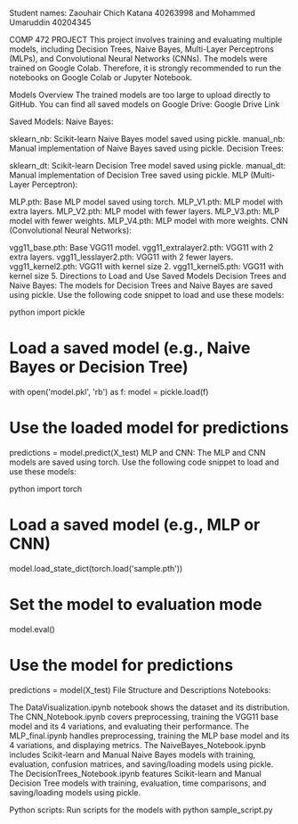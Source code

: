 Student names: Zaouhair Chich Katana 40263998 and Mohammed Umaruddin 40204345

COMP 472 PROJECT
This project involves training and evaluating multiple models, including Decision Trees, Naive Bayes, Multi-Layer Perceptrons (MLPs), and Convolutional Neural Networks (CNNs). The models were trained on Google Colab. Therefore, it is strongly recommended to run the notebooks on Google Colab or Jupyter Notebook.

Models Overview
The trained models are too large to upload directly to GitHub. You can find all saved models on Google Drive:
Google Drive Link

Saved Models:
Naive Bayes:

sklearn_nb: Scikit-learn Naive Bayes model saved using pickle.
manual_nb: Manual implementation of Naive Bayes saved using pickle.
Decision Trees:

sklearn_dt: Scikit-learn Decision Tree model saved using pickle.
manual_dt: Manual implementation of Decision Tree saved using pickle.
MLP (Multi-Layer Perceptron):

MLP.pth: Base MLP model saved using torch.
MLP_V1.pth: MLP model with extra layers.
MLP_V2.pth: MLP model with fewer layers.
MLP_V3.pth: MLP model with fewer weights.
MLP_V4.pth: MLP model with more weights.
CNN (Convolutional Neural Networks):

vgg11_base.pth: Base VGG11 model.
vgg11_extralayer2.pth: VGG11 with 2 extra layers.
vgg11_lesslayer2.pth: VGG11 with 2 fewer layers.
vgg11_kernel2.pth: VGG11 with kernel size 2.
vgg11_kernel5.pth: VGG11 with kernel size 5.
Directions to Load and Use Saved Models
Decision Trees and Naive Bayes:
The models for Decision Trees and Naive Bayes are saved using pickle. Use the following code snippet to load and use these models:

python
import pickle

# Load a saved model (e.g., Naive Bayes or Decision Tree)
with open('model.pkl', 'rb') as f:
    model = pickle.load(f)

# Use the loaded model for predictions
predictions = model.predict(X_test)
MLP and CNN:
The MLP and CNN models are saved using torch. Use the following code snippet to load and use these models:

python
import torch

# Load a saved model (e.g., MLP or CNN)
model.load_state_dict(torch.load('sample.pth'))

# Set the model to evaluation mode
model.eval()

# Use the model for predictions
predictions = model(X_test)
File Structure and Descriptions
Notebooks:

The DataVisualization.ipynb notebook shows the dataset and its distribution. The CNN_Notebook.ipynb covers preprocessing, training the VGG11 base model and its 4 variations, and evaluating their performance. The MLP_final.ipynb handles preprocessing, training the MLP base model and its 4 variations, and displaying metrics. The NaiveBayes_Notebook.ipynb includes Scikit-learn and Manual Naive Bayes models with training, evaluation, confusion matrices, and saving/loading models using pickle. The DecisionTrees_Notebook.ipynb features Scikit-learn and Manual Decision Tree models with training, evaluation, time comparisons, and saving/loading models using pickle.

Python scripts: Run scripts for the models with python sample_script.py
